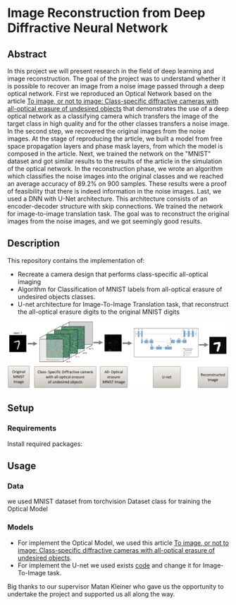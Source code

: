 # Image Reconstruction from Deep Diffractive Neural Network 
## Abstract
In this project we will present research in the field of deep learning and image reconstruction.
The goal of the project was to understand whether it is possible to recover an image from a noise image passed through a deep optical network.
First we reproduced an Optical Network based on the article [To image, or not to image: Class-specific diffractive cameras with all-optical erasure of undesired objects](https://arxiv.org/abs/2205.13122) that demonstrates the use of a deep optical network as a classifying camera which transfers the image of the target class in high quality and for the other classes transfers a noise image.
In the second step, we recovered the original images from the noise images.
At the stage of reproducing the article, we built a model from free space propagation layers and phase mask layers, from which the model is composed in the article.
Next, we trained the network on the "MNIST" dataset and got similar results to the results of the article in the simulation of the optical network.
In the reconstruction phase, we wrote an algorithm which classifies the noise images into the original classes and we reached an average accuracy of 89.2% on 900 samples.
These results were a proof of feasibility that there is indeed information in the noise images. Last, we used a DNN with U-Net architecture.
This architecture consists of an encoder-decoder structure with skip connections.
We trained the network for image-to-image translation task.
The goal was to reconstruct the original images from the noise images, and we got seemingly good results.

## Description
This repository contains the implementation of:
* Recreate a camera design that performs class-specific all-optical imaging
* Algorithm for Classification of MNIST labels from all-optical erasure of undesired objects classes.
* U-net architecture for Image-To-Image Translation task, that reconstruct the all-optical erasure digits to the original MNIST digits

![project_diagram.png](project_diagram.png)


## Setup
### Requirements


Install required packages:


## Usage



### Data
we used MNIST dataset from torchvision Dataset class for training the Optical Model

### Models
* For implement the Optical Model, we used this article [To image, or not to image: Class-specific diffractive cameras with all-optical erasure of undesired objects](https://arxiv.org/abs/2205.13122).
* For implement the U-net we used exists [code](https://github.com/nikhilroxtomar/Semantic-Segmentation-Architecture/blob/main/PyTorch/unet.py) and change it for Image-To-Image task.



Big thanks to our supervisor Matan Kleiner who gave us the opportunity to undertake the project and supported us all along the way.

